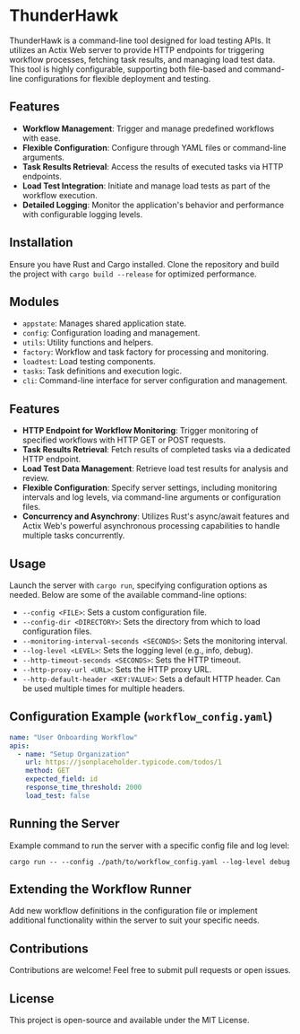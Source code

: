 
# ThunderHawk

ThunderHawk is a command-line tool designed for load testing APIs. It utilizes an Actix Web server to provide HTTP endpoints for triggering workflow processes, fetching task results, and managing load test data. This tool is highly configurable, supporting both file-based and command-line configurations for flexible deployment and testing.

## Features

- **Workflow Management**: Trigger and manage predefined workflows with ease.
- **Flexible Configuration**: Configure through YAML files or command-line arguments.
- **Task Results Retrieval**: Access the results of executed tasks via HTTP endpoints.
- **Load Test Integration**: Initiate and manage load tests as part of the workflow execution.
- **Detailed Logging**: Monitor the application's behavior and performance with configurable logging levels.

## Installation

Ensure you have Rust and Cargo installed. Clone the repository and build the project with `cargo build --release` for optimized performance.

## Modules

- `appstate`: Manages shared application state.
- `config`: Configuration loading and management.
- `utils`: Utility functions and helpers.
- `factory`: Workflow and task factory for processing and monitoring.
- `loadtest`: Load testing components.
- `tasks`: Task definitions and execution logic.
- `cli`: Command-line interface for server configuration and management.

## Features

- **HTTP Endpoint for Workflow Monitoring**: Trigger monitoring of specified workflows with HTTP GET or POST requests.
- **Task Results Retrieval**: Fetch results of completed tasks via a dedicated HTTP endpoint.
- **Load Test Data Management**: Retrieve load test results for analysis and review.
- **Flexible Configuration**: Specify server settings, including monitoring intervals and log levels, via command-line arguments or configuration files.
- **Concurrency and Asynchrony**: Utilizes Rust's async/await features and Actix Web's powerful asynchronous processing capabilities to handle multiple tasks concurrently.


## Usage

Launch the server with `cargo run`, specifying configuration options as needed. Below are some of the available command-line options:

- `--config <FILE>`: Sets a custom configuration file.
- `--config-dir <DIRECTORY>`: Sets the directory from which to load configuration files.
- `--monitoring-interval-seconds <SECONDS>`: Sets the monitoring interval.
- `--log-level <LEVEL>`: Sets the logging level (e.g., info, debug).
- `--http-timeout-seconds <SECONDS>`: Sets the HTTP timeout.
- `--http-proxy-url <URL>`: Sets the HTTP proxy URL.
- `--http-default-header <KEY:VALUE>`: Sets a default HTTP header. Can be used multiple times for multiple headers.

## Configuration Example (`workflow_config.yaml`)

```yaml
name: "User Onboarding Workflow"
apis:
  - name: "Setup Organization"
    url: https://jsonplaceholder.typicode.com/todos/1
    method: GET
    expected_field: id
    response_time_threshold: 2000
    load_test: false
```

## Running the Server

Example command to run the server with a specific config file and log level:

```shell
cargo run -- --config ./path/to/workflow_config.yaml --log-level debug
```

## Extending the Workflow Runner

Add new workflow definitions in the configuration file or implement additional functionality within the server to suit your specific needs.

## Contributions

Contributions are welcome! Feel free to submit pull requests or open issues.

## License

This project is open-source and available under the MIT License.

